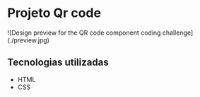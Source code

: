 <h1>Projeto Qr code</h1>
![Design preview for the QR code component coding challenge](./preview.jpg)
<h2>Tecnologias utilizadas</h2>
<ul>
  <li>HTML</li>
  <li>CSS</li>
</ul>
